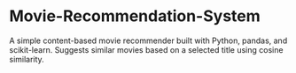 # Movie-Recommendation-System
A simple content-based movie recommender built with Python, pandas, and scikit-learn. Suggests similar movies based on a selected title using cosine similarity.
